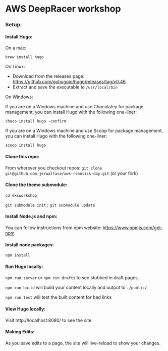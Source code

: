 # AWS DeepRacer workshop

### Setup:

#### Install Hugo:
On a mac:

`brew install hugo`

On Linux:
  - Download from the releases page: https://github.com/gohugoio/hugo/releases/tag/v0.46
  - Extract and save the executable to `/usr/local/bin`

On Windows:

If you are on a Windows machine and use Chocolatey for package management, you can install Hugo with the following one-liner:

`choco install hugo -confirm`

If you are on a Windows machine and use Scoop for package management, you can install Hugo with the following one-liner:

`scoop install hugo`

#### Clone this repo:
From wherever you checkout repos:
`git clone git@github.com:jerwallace/aws-robotics-day.git` (or your fork)

#### Clone the theme submodule:
`cd eksworkshop`

`git submodule init` ;
`git submodule update`

#### Install Node.js and npm:
You can follow instructions from npm website: https://www.npmjs.com/get-npm

#### Install node packages:
`npm install`

#### Run Hugo locally:
`npm run server`
or
`npm run drafts` to see stubbed in draft pages.

`npm run build` will build your content locally and output to `./public/`

`npm run test` will test the built content for bad links

#### View Hugo locally:
Visit http://localhost:8080/ to see the site.

#### Making Edits:
As you save edits to a page, the site will live-reload to show your changes.

